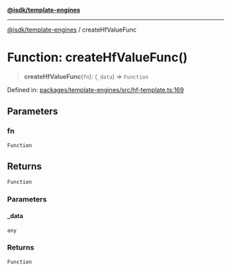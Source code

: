 [**@isdk/template-engines**](../README.md)

***

[@isdk/template-engines](../globals.md) / createHfValueFunc

# Function: createHfValueFunc()

> **createHfValueFunc**(`fn`): (`_data`) => `Function`

Defined in: [packages/template-engines/src/hf-template.ts:169](https://github.com/isdk/template-engines.js/blob/0980ec51236148c4fd76db6d69dc25b1172476d4/src/hf-template.ts#L169)

## Parameters

### fn

`Function`

## Returns

`Function`

### Parameters

#### \_data

`any`

### Returns

`Function`
